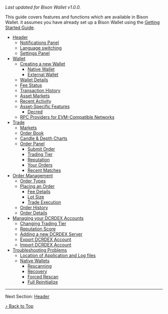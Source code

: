 <a id="top"></a>

_Last updated for Bison Wallet v1.0.0._

This guide covers features and functions which are available in Bison Wallet. it assumes you
have already set up a Bison Wallet using the [Getting Started Guide](Getting-Started).

- [Header](Header)
  - [Notifications Panel](Header#notifications-panel)
  - [Language switching](Header#language-switching)
  - [Settings Panel](Header#settings-panel)
- [Wallet](Wallet)
  - [Creating a new Wallet](Wallet#creating-a-new-wallet)
    - [Native Wallet](Wallet.md#native-wallet)
    - [External Wallet](Wallet.md#external-wallet)
  - [Wallet Details](Wallet#wallet-details)
  - [Fee Status](Wallet#fee-status)
  - [Transaction History](Wallet#transaction-history)
  - [Asset Markets](Wallet#asset-markets)
  - [Recent Activity](Wallet#recent-activity)
  - [Asset-Specific Features](Wallet#asset-specific-features)
    - [Decred](Wallet#decred)
  - [RPC Providers for EVM-Compatible Networks](Wallet#rpc-providers-for-evm-compatible-networks)
- [Trade](Trade)
  - [Markets](Trade#markets)
  - [Order Book](Trade#order-book)
  - [Candle \& Depth Charts](Trade#candle--depth-charts)
  - [Order Panel](Trade#order-panel)
    - [Submit Order](Trade#submit-order)
    - [Trading Tier](Trade#trading-tier)
    - [Reputation](Trade#reputation)
    - [Your Orders](Trade#your-orders)
    - [Recent Matches](Trade#recent-matches)
- [Order Management](Order-Management)
  - [Order Types](Order-Management#order-types)
  - [Placing an Order](Order-Management#placing-an-order)
    - [Fee Details](Order-Management#fee-details)
    - [Lot Size](Order-Management#lot-size)
    - [Trade Execution](Order-Management#trade-execution)
  - [Order History](Order-Management#order-history)
  - [Order Details](Order-Management#order-details)
- [Managing your DCRDEX Accounts](Managing-your-DCRDEX-Accounts)
  - [Changing Trading Tier](Managing-your-DCRDEX-Accounts#changing-trading-tier)
  - [Reputation Score](Managing-your-DCRDEX-Accounts#reputation-score)
  - [Adding a new DCRDEX Server](Managing-your-DCRDEX-Accounts#adding-a-new-dcrdex-server)
  - [Export DCRDEX Account](Managing-your-DCRDEX-Accounts#export-dcrdex-account)
  - [Import DCRDEX Account](Managing-your-DCRDEX-Accounts#import-dcrdex-account)
- [Troubleshooting Problems](Troubleshooting-Problems)
  - [Location of Application and Log files](Troubleshooting-Problems#location-of-application-and-log-files)
  - [Native Wallets](Troubleshooting-Problems#native-wallets)
    - [Rescanning](Troubleshooting-Problems#rescanning)
    - [Recovery](Troubleshooting-Problems#recovery)
    - [Forced Rescan](Troubleshooting-Problems#forced-rescan)
    - [Full Reinitialize](Troubleshooting-Problems#full-reinitialize)

---

Next Section: [Header](Header)

[⤴  Back to Top](#top)
